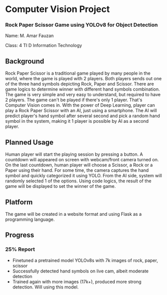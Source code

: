 # Computer Vision Project
### Rock Paper Scissor Game using YOLOv8 for Object Detection
Name: M. Amar Fauzan

Class: 4 TI D Information Technology

## Background
Rock Paper Scissor is a traditional game played by many people in the world, where the game is played with 2 players. Both players sends out one of the three hand symbols depicting Rock, Paper and Scissor. There are game logics to determine winner with different hand symbols combination. The game is very simple and very easy to understand, but required to have 2 players. The game can't be played if there's only 1 player. That's Computer Vision comes in. With the power of Deep Learning, player can play a Rock Paper Scissor with an AI, just using a smartphone. The AI will predict player's hand symbol after several second and pick a random hand symbol in the system, making it 1 player is possible by AI as a second player.

## Planned Usage
Human player will start the playing session by pressing a button. A countdown will appeared on screen with webcam/front camera turned on. On the last countdown, human player will choose a Scissor, a Rock or a Paper using their hand. For some time, the camera captures the hand symbol and quickly categorized it using YOLO. From the AI side, system will randomly selected 1 of the options. Using code logics, the result of the game will be displayed to set the winner of the game.

## Platform
The game will be created in a website format and using Flask as a programming language.

## Progress

### 25% Report
- Finetuned a pretrained model YOLOv8s with 7k images of rock, paper, scissor
- Successfully detected hand symbols on live cam, albeit moderate detection
- Trained again with more images (17k+), produced more strong detection. Will using this model.
